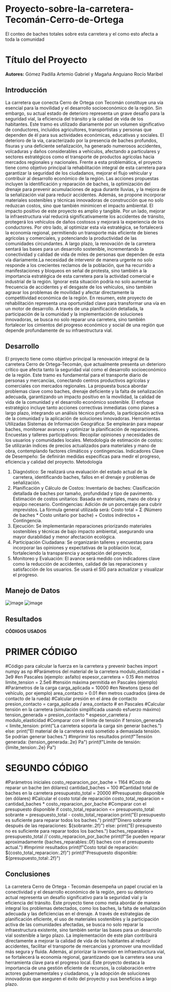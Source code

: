 # Proyecto-sobre-la-carretera-Tecomán-Cerro-de-Ortega
El conteo de baches totales sobre esta carretera y el como esto afecta a toda la comunidad
# Título del Proyecto
**Autores:**
Gómez Padilla Artemio Gabriel
y Magaña Anguiano Rocío Maribel

## Introducción
La carretera que conecta Cerro de Ortega con Tecomán constituye una vía esencial para la movilidad y el desarrollo socioeconómico de la región. Sin embargo, su actual estado de deterioro representa un grave desafío para la seguridad vial, la eficiencia del tránsito y la calidad de vida de los habitantes. Este tramo es utilizado diariamente por un volumen significativo de conductores, incluidos agricultores, transportistas y personas que dependen de él para sus actividades económicas, educativas y sociales. El deterioro de la vía, caracterizado por la presencia de baches profundos, fisuras y una deficiente señalización, ha generado numerosos accidentes, volcaduras y daños considerables a vehículos, afectando a particulares y sectores estratégicos como el transporte de productos agrícolas hacia mercados regionales y nacionales.  Frente a esta problemática, el proyecto tiene como objetivo principal la rehabilitación integral de esta carretera para garantizar la seguridad de los ciudadanos, mejorar el flujo vehicular y contribuir al desarrollo económico de la región. Las acciones propuestas incluyen la identificación y reparación de baches, la optimización del drenaje para prevenir acumulaciones de agua durante lluvias, y la mejora de la señalización vial para reducir accidentes. Además, se propone incorporar materiales sostenibles y técnicas innovadoras de construcción que no solo reduzcan costos, sino que también minimicen el impacto ambiental. 
El impacto positivo de este proyecto es amplio y tangible. Por un lado, mejorar la infraestructura vial reducirá significativamente los accidentes de tránsito, protegerá los vehículos de daños costosos y mejorará la experiencia de los conductores. Por otro lado, al optimizar esta vía estratégica, se fortalecerá la economía regional, permitiendo un transporte más eficiente de bienes agrícolas y comerciales, y potenciando la productividad de las comunidades circundantes. A largo plazo, la renovación de la carretera sentará las bases para un desarrollo sostenible, incrementando la conectividad y calidad de vida de miles de personas que dependen de esta vía diariamente.La necesidad de intervenir de manera urgente no solo responde a los crecientes reclamos de la población, que ha recurrido a manifestaciones y bloqueos en señal de protesta, sino también a la importancia estratégica de esta carretera para la actividad comercial e industrial de la región. Ignorar esta situación podría no solo aumentar la frecuencia de accidentes y el desgaste de los vehículos, sino también agravar los problemas de movilidad y afectar directamente la competitividad económica de la región.
En resumen, este proyecto de rehabilitación representa una oportunidad clave para transformar una vía en un motor de desarrollo. A través de una planificación detallada, la participación de la comunidad y la implementación de soluciones innovadoras, se busca no solo reparar una carretera, sino también fortalecer los cimientos del progreso económico y social de una región que depende profundamente de su infraestructura vial.


## Desarrollo
El proyecto tiene como objetivo principal la renovación integral de la carretera Cerro de Ortega-Tecomán, que actualmente presenta un deterioro crítico que afecta tanto la seguridad vial como el desarrollo socioeconómico de la región. Este tramo es fundamental para el transporte diario de personas y mercancías, conectando centros productivos agrícolas y comerciales con mercados regionales. La propuesta busca abordar problemas clave como baches, drenaje deficiente y la falta de señalización adecuada, garantizando un impacto positivo en la movilidad, la calidad de vida de la comunidad y el desarrollo económico sostenible. El enfoque estratégico incluye tanto acciones correctivas inmediatas como planes a largo plazo, integrando un análisis técnico profundo, la participación activa de la comunidad y la aplicación de soluciones innovadoras.
Herramientas Utilizadas
Sistemas de Información Geográfica: Se emplearán para mapear baches, monitorear avances y optimizar la planificación de reparaciones.
Encuestas y talleres participativos: Recopilar opiniones y necesidades de los usuarios y comunidades locales.
Metodología de estimación de costos: Se utilizarán índices de precios actualizados para materiales y mano de obra, contemplando factores climáticos y contingencias.
Indicadores Clave de Desempeño: Se definirán medidas específicas para medir el progreso, eficiencia y calidad del proyecto.
Metodología
1. Diagnóstico:
Se realizará una evaluación del estado actual de la carretera, identificando baches, fallos en el drenaje y problemas de señalización.
2. Planificación y Cálculo de Costos:
Inventario de baches: Clasificación detallada de baches por tamaño, profundidad y tipo de pavimento.
Estimación de costos unitarios: Basada en materiales, mano de obra y equipo necesario.
Contingencias: Adición de un porcentaje para cubrir imprevistos.
La fórmula general utilizada será:
Costo total = Σ (Número de baches * Costo unitario por bache) + Costos indirectos + Contingencia.
3. Ejecución:
Se implementarán reparaciones priorizando materiales sostenibles y técnicas de bajo impacto ambiental, asegurando una mayor durabilidad y menor afectación ecológica.
4. Participación Ciudadana:
Se organizarán talleres y encuestas para incorporar las opiniones y expectativas de la población local, fortaleciendo la transparencia y aceptación del proyecto.
5. Monitoreo y Evaluación:
El avance será medido con indicadores clave como la reducción de accidentes, calidad de las reparaciones y satisfacción de los usuarios. Se usará el SIG para actualizar y visualizar el progreso.


## Manejo de Datos
![image](https://github.com/user-attachments/assets/46f1f3dc-a5c6-491b-9e1a-b486cc9f0dd6)
![image](https://github.com/user-attachments/assets/da302f57-9857-4417-afe9-e9d67f101a5d)

## Resultados
**CÓDIGOS USADOS**
# PRIMER CÓDIGO
#Código para calcular la fuerza en la carretera y prevenir baches
import numpy as np
#Parámetros del material de la carretera
modulo_elasticidad = 3e9  #en Pascales (ejemplo: asfalto)
espesor_carretera = 0.15  #en metros
limite_tension = 2.5e6    #tensión máxima permitida en Pascales (ejemplo)
#Parámetros de la carga
carga_aplicada = 10000    #en Newtons (peso del vehículo, por ejemplo)
area_contacto = 0.01      #en metros cuadrados (área de contacto de la rueda)
#Calcular presión en el área de contacto
presion_contacto = carga_aplicada / area_contacto  # en Pascales
#Calcular tensión en la carretera (simulación simplificada usando esfuerzo máximo)
tension_generada = presion_contacto * espesor_carretera / modulo_elasticidad
#Comparar con el límite de tensión
if tension_generada < limite_tension:
    print("La carretera soporta la carga sin generar baches.")
else:
    print("El material de la carretera está sometido a demasiada tensión. Se podrían generar baches.")
#Imprimir los resultados
print(f"Tensión generada: {tension_generada:.2e} Pa")
print(f"Límite de tensión: {limite_tension:.2e} Pa")

# SEGUNDO CÓDIGO
#Parámetros iniciales
costo_reparacion_por_bache = 1164  #Costo de reparar un bache (en dólares)
cantidad_baches = 100             #Cantidad total de baches en la carretera
presupuesto_total = 20000        #Presupuesto disponible (en dólares)
#Calcular el costo total de reparación
costo_total_reparacion = cantidad_baches * costo_reparacion_por_bache
#Comparar con el presupuesto disponible
if costo_total_reparacion <= presupuesto_total:
    sobrante = presupuesto_total - costo_total_reparacion
    print("El presupuesto es suficiente para reparar todos los baches.")
    print(f"Dinero sobrante después de las reparaciones: ${sobrante:.2f}")
else:
    print("El presupuesto no es suficiente para reparar todos los baches.")
    baches_reparables = presupuesto_total // costo_reparacion_por_bache
    print(f"Se pueden reparar aproximadamente {baches_reparables:.0f} baches con el presupuesto actual.")
#Imprimir resultados
print(f"Costo total de reparación: ${costo_total_reparacion:.2f}")
print(f"Presupuesto disponible: ${presupuesto_total:.2f}")

## Conclusiones
La carretera Cerro de Ortega - Tecomán desempeña un papel crucial en la conectividad y el desarrollo económico de la región, pero su deterioro actual representa un desafío significativo para la seguridad vial y la eficiencia del tránsito. Este proyecto tiene como meta abordar de manera integral los problemas detectados, como los baches, la falta de señalización adecuada y las deficiencias en el drenaje. A través de estrategias de planificación eficiente, el uso de materiales sostenibles y la participación activa de las comunidades afectadas, se busca no solo reparar la infraestructura existente, sino también sentar las bases para un desarrollo vial sostenible a largo plazo.
La implementación de este plan contribuirá directamente a mejorar la calidad de vida de los habitantes al reducir accidentes, facilitar el transporte de mercancías y promover una movilidad más segura y fluida. Además, al priorizar la inversión en infraestructura vial, se fortalecerá la economía regional, garantizando que la carretera sea una herramienta clave para el progreso local. Este proyecto destaca la importancia de una gestión eficiente de recursos, la colaboración entre actores gubernamentales y ciudadanos, y la adopción de soluciones innovadoras que aseguren el éxito del proyecto y sus beneficios a largo plazo.
